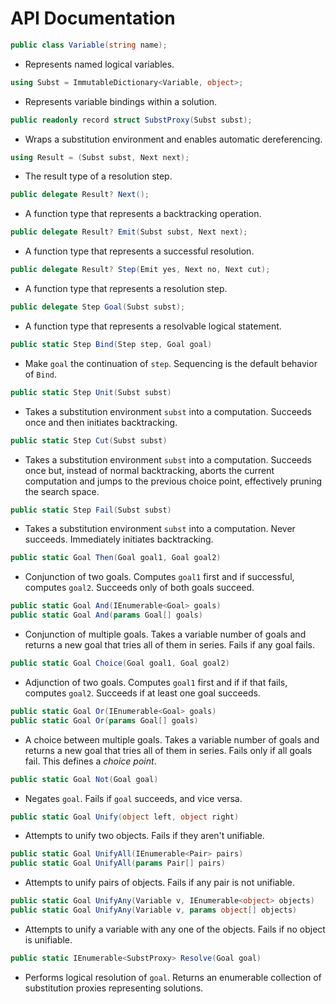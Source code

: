 # **API Documentation**

```csharp
public class Variable(string name);
```

* Represents named logical variables.

```csharp
using Subst = ImmutableDictionary<Variable, object>;
```

* Represents variable bindings within a solution.

```csharp
public readonly record struct SubstProxy(Subst subst);
```

* Wraps a substitution environment and enables automatic dereferencing.

```csharp
using Result = (Subst subst, Next next);
```

* The result type of a resolution step.

```csharp
public delegate Result? Next();
```

* A function type that represents a backtracking operation.

```csharp
public delegate Result? Emit(Subst subst, Next next);
```

* A function type that represents a successful resolution.

```csharp
public delegate Result? Step(Emit yes, Next no, Next cut);
```

* A function type that represents a resolution step.

```csharp
public delegate Step Goal(Subst subst);
```

* A function type that represents a resolvable logical statement.

```csharp
public static Step Bind(Step step, Goal goal)
```

* Make `goal` the continuation of `step`. Sequencing is the default behavior
  of `Bind`.

```csharp
public static Step Unit(Subst subst)
```

* Takes a substitution environment `subst` into a computation. Succeeds once
  and then initiates backtracking.

```csharp
public static Step Cut(Subst subst)
```

* Takes a substitution environment `subst` into a computation. Succeeds once
  but, instead of normal backtracking, aborts the current computation and
  jumps to the previous choice point, effectively pruning the search space.

```csharp
public static Step Fail(Subst subst)
```

* Takes a substitution environment `subst` into a computation. Never succeeds.
  Immediately initiates backtracking.

```csharp
public static Goal Then(Goal goal1, Goal goal2)
```

* Conjunction of two goals. Computes `goal1` first and if successful, computes
  `goal2`. Succeeds only of both goals succeed.

```csharp
public static Goal And(IEnumerable<Goal> goals)
public static Goal And(params Goal[] goals)
```

* Conjunction of multiple goals. Takes a variable number of goals and returns
  a new goal that tries all of them in series. Fails if any goal fails.

```csharp
public static Goal Choice(Goal goal1, Goal goal2)
```

* Adjunction of two goals. Computes `goal1` first and if if that fails,
  computes `goal2`. Succeeds if at least one goal succeeds.

```csharp
public static Goal Or(IEnumerable<Goal> goals)
public static Goal Or(params Goal[] goals)
```

* A choice between multiple goals. Takes a variable number of goals and
  returns a new goal that tries all of them in series. Fails only if all goals
  fail. This defines a *choice point*.

```csharp
public static Goal Not(Goal goal)
```

* Negates `goal`. Fails if `goal` succeeds, and vice versa.

```csharp
public static Goal Unify(object left, object right)
```

* Attempts to unify two objects. Fails if they aren't unifiable.

```csharp
public static Goal UnifyAll(IEnumerable<Pair> pairs)
public static Goal UnifyAll(params Pair[] pairs)
```

* Attempts to unify pairs of objects. Fails if any pair is not unifiable.

```csharp
public static Goal UnifyAny(Variable v, IEnumerable<object> objects)
public static Goal UnifyAny(Variable v, params object[] objects)
```

* Attempts to unify a variable with any one of the objects. Fails if no object
  is unifiable.

```csharp
public static IEnumerable<SubstProxy> Resolve(Goal goal)
```

* Performs logical resolution of `goal`. Returns an enumerable collection of
  substitution proxies representing solutions.
